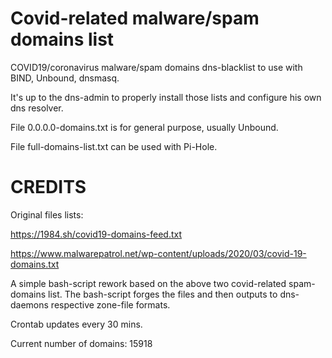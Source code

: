 # Covid-related malware/spam domains list

COVID19/coronavirus malware/spam domains dns-blacklist to use with BIND, Unbound, dnsmasq.

It's up to the dns-admin to properly install those lists and configure his own dns resolver.

File 0.0.0.0-domains.txt is for general purpose, usually Unbound.

File full-domains-list.txt can be used with Pi-Hole.



# CREDITS

Original files lists:

https://1984.sh/covid19-domains-feed.txt

https://www.malwarepatrol.net/wp-content/uploads/2020/03/covid-19-domains.txt

A simple bash-script rework based on the above two covid-related spam-domains list.
The bash-script forges the files and then outputs to dns-daemons respective zone-file formats.

Crontab updates every 30 mins.

Current number of domains: 15918
